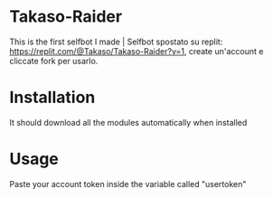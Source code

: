 # Takaso-Raider
This is the first selfbot I made | Selfbot spostato su replit: https://replit.com/@Takaso/Takaso-Raider?v=1, create un'account e cliccate fork per usarlo.

# Installation
It should download all the modules automatically when installed

# Usage
Paste your account token inside the variable called "usertoken"

